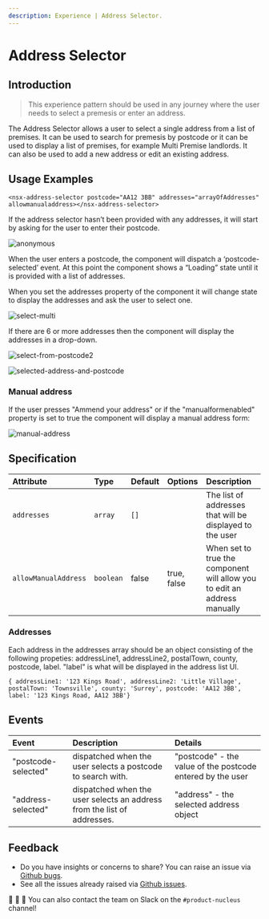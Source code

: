 ```yaml
---
description: Experience | Address Selector.
---
```


# Address Selector

## Introduction

> This experience pattern should be used in any journey where the user needs to select a premesis or enter an address.

The Address Selector allows a user to select a single address from a list of premises.
It can be used to search for premesis by postcode or it can be used to display a list of premises, for example Multi Premise landlords.
It can also be used to add a new address or edit an existing address.

## Usage Examples

```markup
<nsx-address-selector postcode="AA12 3BB" addresses="arrayOfAddresses" allowmanualaddress></nsx-address-selector>
```
If the address selector hasn’t been provided with any addresses, it will start by asking for the user to enter their postcode.


![anonymous](https://user-images.githubusercontent.com/4298413/83441688-d95e8780-a43e-11ea-9041-af8bdd2f1ed7.png)

When the user enters a postcode, the component will dispatch a ‘postcode-selected’ event.  At this point the component shows a “Loading” state until it is provided with a list of addresses.

When you set the addresses property of the component it will change state to display the addresses and ask the user to select one.

![select-multi](https://user-images.githubusercontent.com/4298413/83444208-f432fb00-a442-11ea-97a2-838d8ceb23d4.png)

If there are 6 or more addresses then the component will display the addresses in a drop-down.

![select-from-postcode2](https://user-images.githubusercontent.com/4298413/83441686-d82d5a80-a43e-11ea-8ae0-b72421cc1ad0.png)

![selected-address-and-postcode](https://user-images.githubusercontent.com/4298413/83441678-d6fc2d80-a43e-11ea-932e-d0ef537e9ed1.png)

### Manual address

If the user presses "Ammend your address" or if the "manualformenabled" property is set to true the component will display a manual address form:

![manual-address](https://user-images.githubusercontent.com/4298413/83441689-d95e8780-a43e-11ea-8320-7ad5e77b4333.png)


## Specification

| Attribute | Type | Default | Options | Description |
| :--- | :--- | :--- | :--- | :--- |
| `addresses`   | `array` | `[]` |  | The list of addresses that will be displayed to the user |
| `allowManualAddress` | `boolean` | false | true, false | When set to true the component will allow you to edit an address manually |

### Addresses
Each address in the addresses array should be an object consisting of the following propeties: addressLine1, addressLine2, postalTown, county, postcode, label.  "label" is what will be displayed in the address list UI.

`{ addressLine1: '123 Kings Road', addressLine2: 'Little Village', postalTown: 'Townsville', county: 'Surrey', postcode: 'AA12 3BB', label: '123 Kings Road, AA12 3BB'}`

## Events

| Event | Description | Details |
| :--- | :--- | :--- |
| "postcode-selected"   | dispatched when the user selects a postcode to search with. | "postcode" - the value of the postcode entered by the user |
| "address-selected" | dispatched when the user selects an address from the list of addresses. | "address" - the selected address object |

## Feedback

* Do you have insights or concerns to share? You can raise an issue via [Github bugs](https://github.com/ConnectedHomes/nucleus/issues/new?assignees=&labels=Bug&template=a--bug-report.md&title=[bug]%20[nsx-marketing-consent]).
* See all the issues already raised via [Github issues](https://github.com/connectedHomes/nucleus/issues?utf8=%E2%9C%93&q=is%3Aopen+is%3Aissue+label%3ABug+[nsx-marketing-consent]).

💩 🎉 🦄 You can also contact the team on Slack on the `#product-nucleus` channel!

